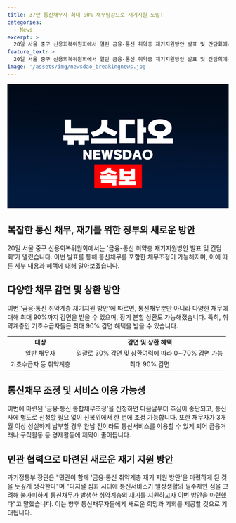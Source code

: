```yaml
---
title: 37만 통신채무자 최대 90% 채무탕감으로 재기지원 도입!
categories:
  - News
excerpt: >
  20일 서울 중구 신용회복위원회에서 열린 금융-통신 취약층 재기지원방안 발표 및 간담회에서 과기정통부, 금융위원회, 신용회복위원회가 통신취약층을 위한 혜택 발표. 휴대폰과 통신요금 채무를 조정하고 분할상환, 연체시 서비스 중지 등 문제 해결. 취약계층 최대 90% 감면, 최대 10년 장기분할상환 가능. 3개월 이상 납부 시 통신서비스 재이용 가능. 관계자들, 정부 지원 강조.
feature_text: >
  20일 서울 중구 신용회복위원회에서 열린 금융-통신 취약층 재기지원방안 발표 및 간담회에서 과기정통부, 금융위원회, 신용회복위원회가 통신취약층을 위한 혜택 발표. 휴대폰과 통신요금 채무를 조정하고 분할상환, 연체시 서비스 중지 등 문제 해결. 취약계층 최대 90% 감면, 최대 10년 장기분할상환 가능. 3개월 이상 납부 시 통신서비스 재이용 가능. 관계자들, 정부 지원 강조.
image: '/assets/img/newsdao_breakingnews.jpg'
---
```


<p><img src="/assets/img/newsdao_breakingnews.jpg" alt="firstkoreanews 속보" /></p>

<h2 data-ke-size="size26">복잡한 통신 채무, 재기를 위한 정부의 새로운 방안</h2>

<p data-ke-size="size16">20일 서울 중구 신용회복위원회에서는 '금융-통신 취약층 재기지원방안 발표 및 간담회'가 열렸습니다. 이번 발표를 통해 통신채무를 포함한 채무조정이 가능해지며, 이에 따른 세부 내용과 혜택에 대해 알아보겠습니다.</p>

<h2 data-ke-size="size24">다양한 채무 감면 및 상환 방안</h2>

<p data-ke-size="size16">이번 '금융·통신 취약계층 재기지원 방안'에 따르면, 통신채무뿐만 아니라 다양한 채무에 대해 최대 90%까지 감면을 받을 수 있으며, 장기 분할 상환도 가능해졌습니다. 특히, 취약계층인 기초수급자들은 최대 90% 감면 혜택을 받을 수 있습니다.</p>

<table>
  <tr>
    <td style="text-align: center; height: 17px;"><b>대상</b></td>
    <td style="text-align: center; height: 17px;"><b>감면 및 상환 혜택</b></td>
  </tr>
  <tr>
    <td style="text-align: center; height: 17px;">일반 채무자</td>
    <td style="text-align: center; height: 17px;">일괄로 30% 감면 및 상환여력에 따라 0∼70% 감면 가능</td>
  </tr>
  <tr>
    <td style="text-align: center; height: 17px;">기초수급자 등 취약계층</td>
    <td style="text-align: center; height: 17px;">최대 90% 감면</td>
  </tr>
</table>

<h2 data-ke-size="size24">통신채무 조정 및 서비스 이용 가능성</h2>

<p data-ke-size="size16">이번에 마련된 '금융·통신 통합채무조정'을 신청하면 다음날부터 추심이 중단되고, 통신사에 별도로 신청할 필요 없이 신복위에서 한 번에 조정 가능합니다. 또한 채무자가 3개월 이상 성실하게 납부할 경우 완납 전이라도 통신서비스를 이용할 수 있게 되어 금융거래나 구직활동 등 경제활동에 제약이 줄어듭니다.</p>

<h2 data-ke-size="size24">민관 협력으로 마련된 새로운 재기 지원 방안</h2>

<p data-ke-size="size16">과기정통부 장관은 "민관이 함께 '금융·통신 취약계층 재기 지원 방안'을 마련하게 된 것을 뜻깊게 생각한다"며 "디지털 심화 시대에 통신서비스가 일상생활의 필수재인 점을 고려해 불가피하게 통신채무가 발생한 취약계층의 재기를 지원하고자 이번 방안을 마련했다"고 말했습니다. 이는 향후 통신채무자들에게 새로운 희망과 기회를 제공할 것으로 기대됩니다.</p>


